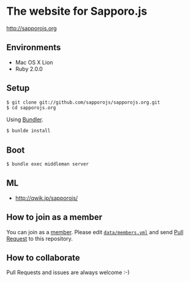 # The website for Sapporo.js

http://sapporojs.org

## Environments

* Mac OS X Lion
* Ruby 2.0.0

## Setup

```sh
$ git clone git://github.com/sapporojs/sapporojs.org.git
$ cd sapporojs.org
```

Using [Bundler](http://gembundler.com/).

```sh
$ bunlde install
```

## Boot

```sh
$ bundle exec middleman server
```

## ML

* http://qwik.jp/sapporojs/

## How to join as a member

You can join as a [member](http://sapporojs.org/#members).
Please edit [`data/members.yml`](https://github.com/sapporojs/sapporojs.org/blob/master/data/members.yml) and send [Pull Request](https://help.github.com/articles/using-pull-requests) to this repository.

## How to collaborate

Pull Requests and issues are always welcome :-)

